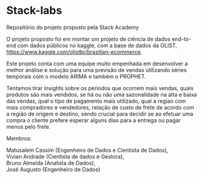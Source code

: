 # Stack-labs
Repositório do projeto proposto pela Stack Academy

O projeto proposto foi em montar um projeto de ciência de dados end-to-end com dados públicos no kaggle, com a base de dados da OLIST, https://www.kaggle.com/olistbr/brazilian-ecommerce.

Este projeto conta com uma equipe muito empenhada em desenvolver a melhor análise e solução para uma previsão de vendas utilizando séries temporais com o modelo ARIMA e também o PROPHET.

Tentamos tirar insights sobre os periodos que ocorrem mais vendas, quais produtos são mais vendidos, se há ou não uma sazonalidade na alta e baixa das vendas, qual o tipo de pagamento mais utilizado, qual a regiao com mais compradores e vendedores, relação de custo de frete de acordo com a região de origem e destino, sendo crucial para decidir se ao efetuar uma compra o cliente prefere esperar alguns dias para a entrega ou pagar menos pelo frete.

Membros:  

Matusalem Cassim (Engenheiro de Dados e Cientista de Dados),\
Vivian Andrade (Cientista de dados e Gestora),\
Bruno Almeida (Analista de Dados),\
José Augusto (Engenheiro de Dados)
         
